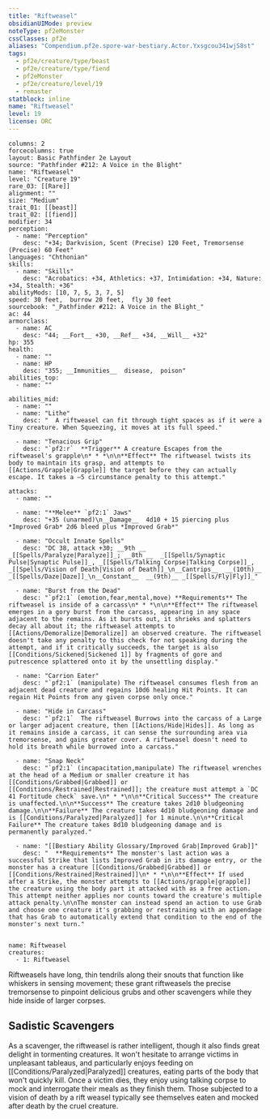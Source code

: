 ```yaml
---
title: "Riftweasel"
obsidianUIMode: preview
noteType: pf2eMonster
cssClasses: pf2e
aliases: "Compendium.pf2e.spore-war-bestiary.Actor.Yxsgcou341wjS8st" 
tags:
  - pf2e/creature/type/beast
  - pf2e/creature/type/fiend
  - pf2eMonster
  - pf2e/creature/level/19
  - remaster
statblock: inline
name: "Riftweasel"
level: 19
license: ORC
---
```


```statblock
columns: 2
forcecolumns: true
layout: Basic Pathfinder 2e Layout
source: "Pathfinder #212: A Voice in the Blight"
name: "Riftweasel"
level: "Creature 19"
rare_03: [[Rare]]
alignment: ""
size: "Medium"
trait_01: [[beast]]
trait_02: [[fiend]]
modifier: 34
perception:
  - name: "Perception"
    desc: "+34; Darkvision, Scent (Precise) 120 Feet, Tremorsense (Precise) 60 Feet"
languages: "Chthonian"
skills:
  - name: "Skills"
    desc: "Acrobatics: +34, Athletics: +37, Intimidation: +34, Nature: +34, Stealth: +36"
abilityMods: [10, 7, 5, 3, 7, 5]
speed: 30 feet,  burrow 20 feet,  fly 30 feet
sourcebook: "_Pathfinder #212: A Voice in the Blight_"
ac: 44
armorclass:
  - name: AC
    desc: "44; __Fort__ +30, __Ref__ +34, __Will__ +32"
hp: 355
health:
  - name: ""
  - name: HP
    desc: "355; __Immunities__  disease,  poison"
abilities_top:
  - name: ""

abilities_mid:
  - name: ""
  - name: "Lithe"
    desc: "  A riftweasel can fit through tight spaces as if it were a Tiny creature. When Squeezing, it moves at its full speed."

  - name: "Tenacious Grip"
    desc: "`pf2:r`  **Trigger** A creature Escapes from the riftweasel's grapple\n* * *\n\n**Effect** The riftweasel twists its body to maintain its grasp, and attempts to [[Actions/Grapple|Grapple]] the target before they can actually escape. It takes a –5 circumstance penalty to this attempt."

attacks:
  - name: ""

  - name: "**Melee** `pf2:1` Jaws"
    desc: "+35 (unarmed)\n__Damage__  4d10 + 15 piercing plus *Improved Grab* 2d6 bleed plus *Improved Grab*"

  - name: "Occult Innate Spells"
    desc: "DC 38, attack +30; __9th __  _[[Spells/Paralyze|Paralyze]]_; __8th __  _[[Spells/Synaptic Pulse|Synaptic Pulse]]_, _[[Spells/Talking Corpse|Talking Corpse]]_, _[[Spells/Vision of Death|Vision of Death]]_\n__Cantrips__  __(10th)__ _[[Spells/Daze|Daze]]_\n__Constant__  __(9th)__ _[[Spells/Fly|Fly]]_"

  - name: "Burst from the Dead"
    desc: "`pf2:1` (emotion,fear,mental,move) **Requirements** The riftweasel is inside of a carcass\n* * *\n\n**Effect** The riftweasel emerges in a gory burst from the carcass, appearing in any space adjacent to the remains. As it bursts out, it shrieks and splatters decay all about it; the riftweasel attempts to [[Actions/Demoralize|Demoralize]] an observed creature. The riftweasel doesn't take any penalty to this check for not speaking during the attempt, and if it critically succeeds, the target is also [[Conditions/Sickened|Sickened 1]] by fragments of gore and putrescence splattered onto it by the unsettling display."

  - name: "Carrion Eater"
    desc: "`pf2:1` (manipulate) The riftweasel consumes flesh from an adjacent dead creature and regains 10d6 healing Hit Points. It can regain Hit Points from any given corpse only once."

  - name: "Hide in Carcass"
    desc: "`pf2:1`  The riftweasel Burrows into the carcass of a Large or larger adjacent creature, then [[Actions/Hide|Hides]]. As long as it remains inside a carcass, it can sense the surrounding area via tremorsense, and gains greater cover. A riftweasel doesn't need to hold its breath while burrowed into a carcass."

  - name: "Snap Neck"
    desc: "`pf2:1` (incapacitation,manipulate) The riftweasel wrenches at the head of a Medium or smaller creature it has [[Conditions/Grabbed|Grabbed]] or [[Conditions/Restrained|Restrained]]; the creature must attempt a `DC 41 Fortitude check` save.\n* * *\n\n**Critical Success** The creature is unaffected.\n\n**Success** The creature takes 2d10 bludgeoning damage.\n\n**Failure** The creature takes 4d10 bludgeoning damage and is [[Conditions/Paralyzed|Paralyzed]] for 1 minute.\n\n**Critical Failure** The creature takes 8d10 bludgeoning damage and is permanently paralyzed."

  - name: "[[Bestiary Ability Glossary/Improved Grab|Improved Grab]]"
    desc: "  **Requirements** The monster's last action was a successful Strike that lists Improved Grab in its damage entry, or the monster has a creature [[Conditions/Grabbed|Grabbed]] or [[Conditions/Restrained|Restrained]]\n* * *\n\n**Effect** If used after a Strike, the monster attempts to [[Actions/grapple|grapple]] the creature using the body part it attacked with as a free action. This attempt neither applies nor counts toward the creature's multiple attack penalty.\n\nThe monster can instead spend an action to use Grab and choose one creature it's grabbing or restraining with an appendage that has Grab to automatically extend that condition to the end of the monster's next turn."
 
```

```encounter-table
name: Riftweasel
creatures:
  - 1: Riftweasel
```



Riftweasels have long, thin tendrils along their snouts that function like whiskers in sensing movement; these grant riftweasels the precise tremorsense to pinpoint delicious grubs and other scavengers while they hide inside of larger corpses.

## Sadistic Scavengers

As a scavenger, the riftweasel is rather intelligent, though it also finds great delight in tormenting creatures. It won't hesitate to arrange victims in unpleasant tableaus, and particularly enjoys feeding on [[Conditions/Paralyzed|Paralyzed]] creatures, eating parts of the body that won't quickly kill. Once a victim dies, they enjoy using talking corpse to mock and interrogate their meals as they finish them. Those subjected to a vision of death by a rift weasel typically see themselves eaten and mocked after death by the cruel creature.
